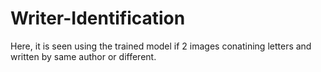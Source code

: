# Writer-Identification

Here, it is seen using the trained model if 2 images conatining letters and written by same author or different. 
